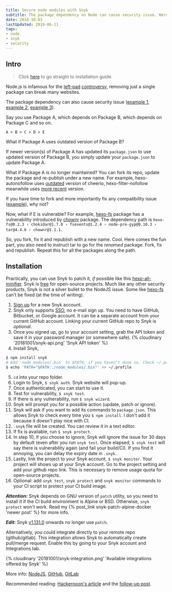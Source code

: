 ```yaml
---
title: Secure node modules with Snyk
subtitle: The package dependency on Node can cause security issue. Here's how to use Snyk to mitigate it.
date: 2018-10-01
lastUpdated: 2019-06-11
tags:
- node
- snyk
- security
---
```


## Intro
> Click [here](#Installation) to go straight to installation guide.

Node.js is infamous for the [left-pad](https://medium.com/commitlog/the-internet-is-at-the-mercy-of-a-handful-of-people-73fac4bc5068) [controversy](https://blog.npmjs.org/post/141577284765/kik-left-pad-and-npm), removing just a single package can break many websites. 

The package dependency can also cause security issue ([example 1](https://eslint.org/blog/2018/07/postmortem-for-malicious-package-publishes), [example 2](https://blog.npmjs.org/post/173526807575/reported-malicious-module-getcookies), [example 3](https://blog.npmjs.org/post/185397814280/plot-to-steal-cryptocurrency-foiled-by-the-npm)).

Say you use Package A, which depends on Package B, which depends on Package C and so on.
```
A > B > C > D > E
```
What if Package A uses outdated version of Package B?

If newer version(s) of Package A has updated its `package.json` to use updated version of Package B, you simply update your `package.json` to update Package A.

What if Package A is no longer maintained? You can fork its repo, update the package and re-publish under a new name. For example, hexo-autonofollow uses [outdated](https://snyk.io/test/npm/hexo-autonofollow) version of cheerio, hexo-filter-nofollow meanwhile uses [more recent](https://github.com/SukkaW/hexo-filter-nofollow/commit/ff122123f08d1765ab3272303914d8a29e0bcd7f) version.

If you have time to fork and more importantly fix any compatibility issue ([example](https://github.com/mamboer/hexo-filter-cleanup/commit/8d9f2da8276652ef270e943dbf9dcb648e14ed55)), why not?

Now, what if E is vulnerable? For example, [hexo-fs](https://snyk.io/test/npm/hexo-fs) package has a vulnerability introduced by [chownr](https://snyk.io/vuln/npm:chownr:20180731) package. The dependency path is `hexo-fs@0.2.3 › chokidar@1.7.0 › fsevents@1.2.4 › node-pre-gyp@0.10.3 › tar@4.4.6 › chownr@1.1.1`.

So, you fork, fix it and republish with a new name. Cool. Here comes the fun part, you also need to instruct tar to go for the *renamed* package. Fork, fix and republish. Repeat this for all the packages along the path.

## Installation
Practically, you can use Snyk to patch it, *if* possible like this [hexo-all-minifier](https://snyk.io/test/npm/hexo-all-minifier). Snyk is [free](https://snyk.io/plans) for open-source projects. Much like any other security products, Snyk is not a silver bullet to the NodeJS issue. Some like [hexo-fs](https://snyk.io/test/npm/hexo-fs) can't be fixed (at the time of writing).

1. [Sign up](https://app.snyk.io/signup) for a new Snyk account.
2. Snyk only supports [SSO](https://en.wikipedia.org/wiki/Single_sign-on), no e-mail sign up. You need to have GitHub, Bitbucket, or Google account. It can be a separate account from your current GitHub account. Linking your current GitHub repo to Snyk is *optional*. 
3. Once you signed up, go to your account setting, grab the API token and save it in your password manager (or somewhere safe).
{% cloudinary '20181001/snyk-api.png' 'Snyk API token' %}
4. Install Snyk, 
```bash
$ npm install snyk
# Add 'node_modules/.bin' to $PATH, if you haven't done so. Check ~/.profile before running the following command.
$ echo 'PATH="$PATH:./node_modules/.bin"' >> ~/.profile
```
5. `cd` into your repo folder.
6. Login to Snyk, `$ snyk auth`. Snyk website will pop-up.
7. Once authenticated, you can start to use it.
8. Test for vulnerability, `$ snyk test`.
9. If there is any vulnerability, run `$ snyk wizard`.
10. Snyk will prompt you for a possible action (update, patch or ignore).
11. Snyk will ask if you want to add its commands to `package.json`. This allows Snyk to check every time you `$ npm install`. I don't add it because it doesn't play nice with CI.
12. `.snyk` file will be created. You can review it in a text editor.
13. If fix is available, run `$ snyk protect`.
14. In step 10, if you choose to ignore, Snyk will ignore the issue for 30 days by default (even after you run `snyk test`. Once elapsed, `$ snyk test` will say there is vulnerability again (and fail your build/CI). If you find it annoying, you can delay the expiry date in `.snyk`.
15. Lastly, link the project to your Snyk account, `$ snyk monitor`. Your project will shows up at your Snyk account. Go to the project setting and add your github repo link. This is necessary to remove usage quota for open-source projects.
16. Optional: add `snyk test`, `snyk protect` and `snyk monitor` commands to your CI script to protect your CI build image.

***Attention:*** Snyk depends on GNU version of `patch` utility, so you need to install it if the CI build environment is Alpine or BSD. Otherwise, `snyk protect` won't work. Read my {% post_link snyk-patch-alpine-docker 'newer post' %} for more info.

***Edit:*** Snyk [v1.131.0](https://github.com/snyk/snyk/releases/tag/v1.131.0) onwards no longer use `patch`.

Alternatively, you could integrate directly to your remote repo (github/gitlab). This integration allows Snyk to automatically create pull/merge request. Enable this by going to your Snyk account and Integrations tab.

{% cloudinary '20181001/snyk-integration.png' 'Available integrations offered by Snyk' %}

More info: [NodeJS](https://snyk.io/docs/snyk-for-nodejs), [GitHub](https://snyk.io/docs/github), [GitLab](https://snyk.io/docs/gitlab)

Recommended reading: [Hackernoon's article](https://hackernoon.com/im-harvesting-credit-card-numbers-and-passwords-from-your-site-here-s-how-9a8cb347c5b5) and the [follow-up post](https://hackernoon.com/part-2-how-to-stop-me-harvesting-credit-card-numbers-and-passwords-from-your-site-844f739659b9).
